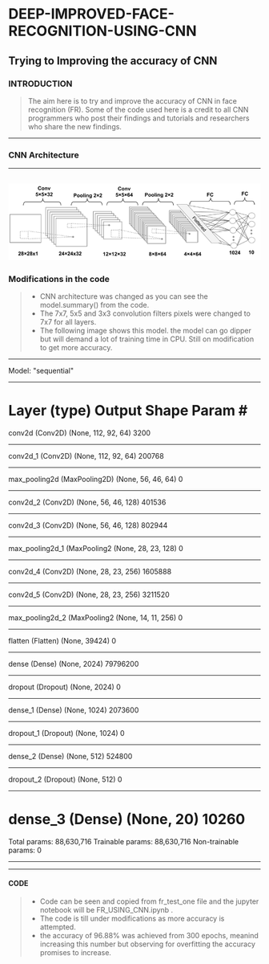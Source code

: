 # DEEP-IMPROVED-FACE-RECOGNITION-USING-CNN
Trying to Improving the accuracy of CNN
---
### INTRODUCTION
> The aim here is to try and improve the accuracy of CNN in face recognition (FR).
> Some of the code used here is a credit to all CNN programmers who post their findings and tutorials and researchers who share the new findings.
---
### CNN Architecture
---
![CNN ARCHITECTURE](https://github.com/ZukisaNante/DEEP-IMPROVED-FACE-RECOGNITION-USING-CNN/blob/main/images/15_09.png)
---
### Modifications in the code
> - CNN architecture was changed as you can see the model.summary() from the code.
> - The 7x7, 5x5 and 3x3 convolution filters pixels were changed to 7x7 for all layers.
> - The following image shows this model. the model can go dipper but will demand a lot of training time in CPU. Still on modification to get more accuracy.
---

Model: "sequential"
_________________________________________________________________
Layer (type)                 Output Shape              Param #   
=================================================================
conv2d (Conv2D)              (None, 112, 92, 64)       3200      
_________________________________________________________________
conv2d_1 (Conv2D)            (None, 112, 92, 64)       200768    
_________________________________________________________________
max_pooling2d (MaxPooling2D) (None, 56, 46, 64)        0         
_________________________________________________________________
conv2d_2 (Conv2D)            (None, 56, 46, 128)       401536    
_________________________________________________________________
conv2d_3 (Conv2D)            (None, 56, 46, 128)       802944    
_________________________________________________________________
max_pooling2d_1 (MaxPooling2 (None, 28, 23, 128)       0         
_________________________________________________________________
conv2d_4 (Conv2D)            (None, 28, 23, 256)       1605888   
_________________________________________________________________
conv2d_5 (Conv2D)            (None, 28, 23, 256)       3211520   
_________________________________________________________________
max_pooling2d_2 (MaxPooling2 (None, 14, 11, 256)       0         
_________________________________________________________________
flatten (Flatten)            (None, 39424)             0         
_________________________________________________________________
dense (Dense)                (None, 2024)              79796200  
_________________________________________________________________
dropout (Dropout)            (None, 2024)              0         
_________________________________________________________________
dense_1 (Dense)              (None, 1024)              2073600   
_________________________________________________________________
dropout_1 (Dropout)          (None, 1024)              0         
_________________________________________________________________
dense_2 (Dense)              (None, 512)               524800    
_________________________________________________________________
dropout_2 (Dropout)          (None, 512)               0         
_________________________________________________________________
dense_3 (Dense)              (None, 20)                10260     
=================================================================
Total params: 88,630,716
Trainable params: 88,630,716
Non-trainable params: 0
_________________________________________________________________
---
#### CODE
> - Code can be seen and copied from fr_test_one file and the jupyter notebook will be FR_USING_CNN.ipynb .
> - The code is till under modifications as more accuracy is attempted. 
> - the accuracy of 96.88% was achieved from 300 epochs, meanind increasing this number but observing for overfitting the accuracy promises to increase.
